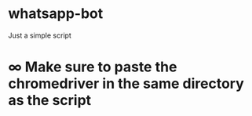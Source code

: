 # whatsapp-bot

Just a simple script

# ∞ Make sure to paste the chromedriver in the same directory as the script
